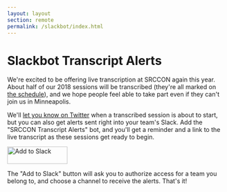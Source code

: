 ```yaml
---
layout: layout
section: remote
permalink: /slackbot/index.html
---
```

# Slackbot Transcript Alerts

We're excited to be offering live transcription at SRCCON again this year. About half of our 2018 sessions will be transcribed (they're all marked on [the schedule](http://schedule.srccon.org)), and we hope people feel able to take part even if they can't join us in Minneapolis.

We'll [let you know on Twitter](http://twitter.com/srccon) when a transcribed session is about to start, but you can also get alerts sent right into your team's Slack. Add the "SRCCON Transcript Alerts" bot, and you'll get a reminder and a link to the live transcript as these sessions get ready to begin.

<p><a style="border-bottom: none;" href="https://slack.com/oauth/authorize?scope=incoming-webhook&client_id=2152616756.62976698821"><img alt="Add to Slack" height="40" width="139" src="https://platform.slack-edge.com/img/add_to_slack.png" srcset="https://platform.slack-edge.com/img/add_to_slack.png 1x, https://platform.slack-edge.com/img/add_to_slack@2x.png 2x" /></a><p>

The "Add to Slack" button will ask you to authorize access for a team you belong to, and choose a channel to receive the alerts. That's it!

